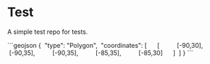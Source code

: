 # Test

A simple test repo for tests.

\`\`\`geojson {  "type": "Polygon",  "coordinates": \[      \[          \[-90,30\],          \[-90,35\],          \[-90,35\],          \[-85,35\],          \[-85,30\]      \]  \] } \`\`\`
